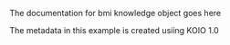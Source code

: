 The documentation for bmi knowledge object goes here

The metadata in this example is created usiing KOIO 1.0